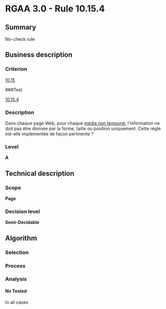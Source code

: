# RGAA 3.0 -  Rule 10.15.4

## Summary

No-check rule

## Business description

### Criterion

[10.15](http://references.modernisation.gouv.fr/referentiel-technique-0#crit-10-15)

###Test

[10.15.4](http://references.modernisation.gouv.fr/referentiel-technique-0#test-10-15-4)

### Description

Dans chaque page Web, pour chaque <a href="http://references.modernisation.gouv.fr/referentiel-technique-0#mMediaNoTemp">m&eacute;dia non temporel</a>, l'information ne doit pas &ecirc;tre donn&eacute;e par la forme, taille ou position uniquement. Cette r&egrave;gle est-elle impl&eacute;ment&eacute;e de fa&ccedil;on pertinente ?

### Level

**A**

## Technical description

### Scope

**Page**

### Decision level

**Semi-Decidable**

## Algorithm

### Selection

### Process

### Analysis

#### No Tested 

In all cases





